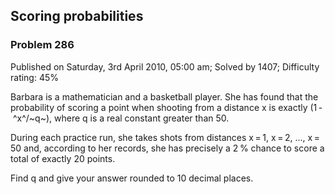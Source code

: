 Scoring probabilities
---------------------

### Problem 286

Published on Saturday, 3rd April 2010, 05:00 am; Solved by 1407;
Difficulty rating: 45%

Barbara is a mathematician and a basketball player. She has found that
the probability of scoring a point when shooting from a distance x is
exactly (1 - ^x^/~q~), where q is a real constant greater than 50.

During each practice run, she takes shots from distances x = 1, x = 2,
..., x = 50 and, according to her records, she has precisely a 2 %
chance to score a total of exactly 20 points.

Find q and give your answer rounded to 10 decimal places.
